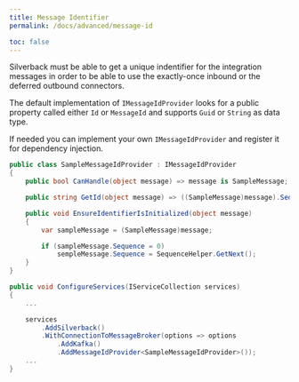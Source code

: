 ```yaml
---
title: Message Identifier
permalink: /docs/advanced/message-id

toc: false
---
```


Silverback must be able to get a unique indentifier for the integration messages in order to be able to use the exactly-once inbound or the deferred outbound connectors.

The default implementation of `IMessageIdProvider` looks for a public property called either `Id` or `MessageId` and supports `Guid` or `String` as data type.

If needed you can implement your own `IMessageIdProvider` and register it for dependency injection.

```c#
public class SampleMessageIdProvider : IMessageIdProvider
{
    public bool CanHandle(object message) => message is SampleMessage;

    public string GetId(object message) => ((SampleMessage)message).Sequence;

    public void EnsureIdentifierIsInitialized(object message)
    {
        var sampleMessage = (SampleMessage)message;

        if (sampleMessage.Sequence = 0)
            sempleMessage.Sequence = SequenceHelper.GetNext();
    }
}
```
```c#
public void ConfigureServices(IServiceCollection services)
{
    ...

    services
        .AddSilverback()
        .WithConnectionToMessageBroker(options => options
            .AddKafka()
            .AddMessageIdProvider<SampleMessageIdProvider>());
    ...
}
```
